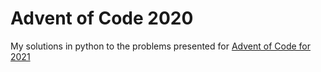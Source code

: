 # Advent of Code 2020

My solutions in python to the problems presented for 
[Advent of Code for 2021](https://adventofcode.com/2021)
